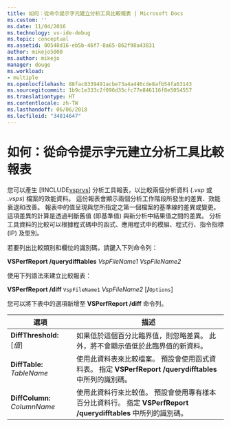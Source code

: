 ```yaml
---
title: 如何：從命令提示字元建立分析工具比較報表 | Microsoft Docs
ms.custom: ''
ms.date: 11/04/2016
ms.technology: vs-ide-debug
ms.topic: conceptual
ms.assetid: 00548d16-eb5b-46f7-8a65-862f98a43831
author: mikejo5000
ms.author: mikejo
manager: douge
ms.workload:
- multiple
ms.openlocfilehash: 88fac8339491acbe73a4a446cde8afb54fa63143
ms.sourcegitcommit: 1b9c1e333c2f096d35cfc77e846116f8e5054557
ms.translationtype: HT
ms.contentlocale: zh-TW
ms.lasthandoff: 06/06/2018
ms.locfileid: "34814647"
---
```

# <a name="how-to-create-a-profiler-comparison-report-from-a-command-prompt"></a>如何：從命令提示字元建立分析工具比較報表
您可以產生 [!INCLUDE[vsprvs](../code-quality/includes/vsprvs_md.md)] 分析工具報表，以比較兩個分析資料 (.*vsp* 或 .*vsps*) 檔案的效能資料。 這份報表會顯示兩個分析工作階段所發生的差異、效能衰退和改善。 報表中的值呈現與您所指定之第一個檔案的基準線的差異或變更。 這項差異的計算是透過判斷舊值 (即基準值) 與新分析中結果值之間的差異。 分析工具資料的比較可以根據程式碼中的函式、應用程式中的模組、程式行、指令指標 (IP) 及型別。  
  
 若要列出比較類別和欄位的識別碼，請鍵入下列命令列：  
  
 **VSPerfReport /querydifftables**  *VspFileName1* *VspFileName2*  
  
 使用下列語法來建立比較報表：  
  
 **VSPerfReport /diff**  `VspFileName1` *VspFileName2* [**/**`Options`]  
  
 您可以將下表中的選項新增至 **VSPerfReport /diff** 命令列。  
  
|選項|描述|  
|------------|-----------------|  
|**DiffThreshold:**[*值*]|如果低於這個百分比臨界值，則忽略差異。 此外，將不會顯示值低於此臨界值的新資料。|  
|**DiffTable:** *TableName*|使用此資料表來比較檔案。 預設會使用函式資料表。 指定 **VSPerfReport /querydifftables** 中所列的識別碼。|  
|**DiffColumn:** *ColumnName*|使用此資料行來比較值。 預設會使用專有樣本百分比資料行。 指定 **VSPerfReport /querydifftables** 中所列的識別碼。|